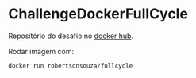# ChallengeDockerFullCycle

Repositório do desafio no [docker hub](https://exemplo.com/](https://hub.docker.com/r/robertsonsouza/fullcycle)https://hub.docker.com/r/robertsonsouza/fullcycle).

Rodar imagem com:

```
docker run robertsonsouza/fullcycle
```
